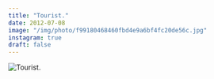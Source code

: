 ```yaml
---
title: "Tourist."
date: 2012-07-08
image: "/img/photo/f99180468460fbd4e9a6bf4fc20de56c.jpg"
instagram: true
draft: false
---
```


![Tourist.](/img/photo/f99180468460fbd4e9a6bf4fc20de56c.jpg)
